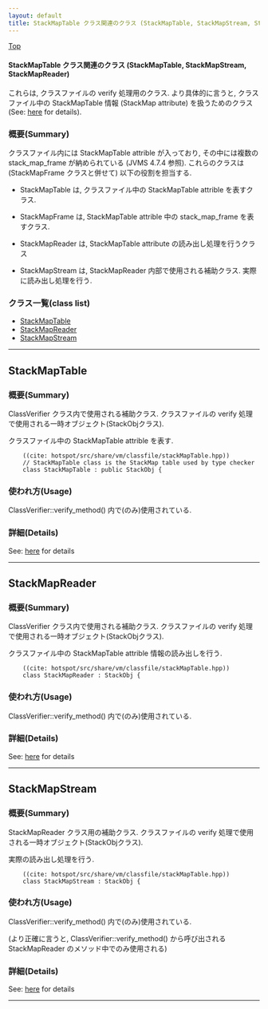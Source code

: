 ```yaml
---
layout: default
title: StackMapTable クラス関連のクラス (StackMapTable, StackMapStream, StackMapReader)
---
```

[Top](../index.html)

#### StackMapTable クラス関連のクラス (StackMapTable, StackMapStream, StackMapReader)

これらは, クラスファイルの verify 処理用のクラス.
より具体的に言うと, クラスファイル中の StackMapTable 情報 (StackMap attribute) を扱うためのクラス (See: [here](no7882amm.html) for details).

### 概要(Summary)
クラスファイル内には StackMapTable attrible が入っており, その中には複数の stack_map_frame が納められている
(JVMS 4.7.4 参照).
これらのクラスは (StackMapFrame クラスと併せて) 以下の役割を担当する.

 * StackMapTable は, クラスファイル中の StackMapTable attrible を表すクラス.

 * StackMapFrame は, StackMapTable attrible 中の stack_map_frame を表すクラス.

 * StackMapReader は, StackMapTable attribute の読み出し処理を行うクラス

 * StackMapStream は, StackMapReader 内部で使用される補助クラス. 実際に読み出し処理を行う.



### クラス一覧(class list)

  * [StackMapTable](#noKDBU_OtI)
  * [StackMapReader](#nolni7UE2s)
  * [StackMapStream](#no9vzUc8yp)


---
## <a name="noKDBU_OtI" id="noKDBU_OtI">StackMapTable</a>

### 概要(Summary)
ClassVerifier クラス内で使用される補助クラス.
クラスファイルの verify 処理で使用される一時オブジェクト(StackObjクラス).

クラスファイル中の StackMapTable attrible を表す.


```
    ((cite: hotspot/src/share/vm/classfile/stackMapTable.hpp))
    // StackMapTable class is the StackMap table used by type checker
    class StackMapTable : public StackObj {
```

### 使われ方(Usage)
ClassVerifier::verify_method() 内で(のみ)使用されている.




### 詳細(Details)
See: [here](../doxygen/classStackMapTable.html) for details

---
## <a name="nolni7UE2s" id="nolni7UE2s">StackMapReader</a>

### 概要(Summary)
ClassVerifier クラス内で使用される補助クラス.
クラスファイルの verify 処理で使用される一時オブジェクト(StackObjクラス).

クラスファイル中の StackMapTable attrible 情報の読み出しを行う.


```
    ((cite: hotspot/src/share/vm/classfile/stackMapTable.hpp))
    class StackMapReader : StackObj {
```

### 使われ方(Usage)
ClassVerifier::verify_method() 内で(のみ)使用されている.




### 詳細(Details)
See: [here](../doxygen/classStackMapReader.html) for details

---
## <a name="no9vzUc8yp" id="no9vzUc8yp">StackMapStream</a>

### 概要(Summary)
StackMapReader クラス用の補助クラス.
クラスファイルの verify 処理で使用される一時オブジェクト(StackObjクラス).

実際の読み出し処理を行う.


```
    ((cite: hotspot/src/share/vm/classfile/stackMapTable.hpp))
    class StackMapStream : StackObj {
```

### 使われ方(Usage)
ClassVerifier::verify_method() 内で(のみ)使用されている.

(より正確に言うと, ClassVerifier::verify_method() から呼び出される StackMapReader のメソッド中でのみ使用される)




### 詳細(Details)
See: [here](../doxygen/classStackMapStream.html) for details

---
